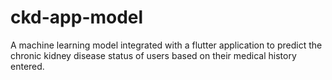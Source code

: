 # ckd-app-model
A machine learning model integrated with a flutter application to predict the chronic kidney disease status of users based on their medical history entered. 
